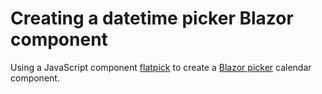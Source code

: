 # Creating a datetime picker Blazor component
Using a JavaScript component [flatpick](https://github.com/flatpickr/flatpickr/tree/master) to create a [Blazor picker](https://github.com/marcaldo/learning/tree/develop/BlazorDatePicker) calendar component. 

